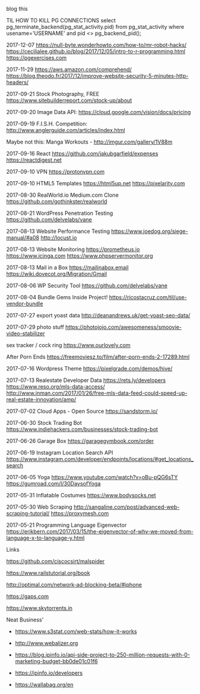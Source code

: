 blog this

TIL
HOW TO KILL PG CONNECTIONS
select pg_terminate_backend(pg_stat_activity.pid) from pg_stat_activity where usename='USERNAME' and pid <> pg_backend_pid();

2017-12-07
https://null-byte.wonderhowto.com/how-to/mr-robot-hacks/
https://cecilialee.github.io/blog/2017/12/05/intro-to-r-programming.html
https://pgexercises.com

2017-11-29
https://aws.amazon.com/comprehend/
https://blog.theodo.fr/2017/12/improve-website-security-5-minutes-http-headers/

2017-09-21
Stock Photography, FREE
https://www.sitebuilderreport.com/stock-up/about

2017-09-20
Image Data API:
https://cloud.google.com/vision/docs/pricing

2017-09-19
F.I.S.H. Competition:
http://www.anglerguide.com/articles/index.html

Maybe not this:
Manga Workouts - http://imgur.com/gallery/1V88m

2017-09-16
React 
https://github.com/jakubgarfield/expenses
https://reactdigest.net

2017-09-10
VPN
https://protonvpn.com

2017-09-10
HTML5 Templates
https://html5up.net
https://pixelarity.com

2017-08-30
RealWorld.io
Medium.com Clone
https://github.com/gothinkster/realworld

2017-08-21
WordPress Penetration Testing
https://github.com/delvelabs/vane

2017-08-13
Website Performance Testing
https://www.joedog.org/siege-manual/#a08
http://locust.io

2017-08-13
Website Monitoring
https://prometheus.io
https://www.icinga.com
https://www.phpservermonitor.org

2017-08-13
Mail in a Box
https://mailinabox.email
https://wiki.dovecot.org/Migration/Gmail

2017-08-06
WP Security Tool
https://github.com/delvelabs/vane

2017-08-04
Bundle Gems Inside Project!
https://ricostacruz.com/til/use-vendor-bundle

2017-07-27
export yoast data
http://deanandrews.uk/get-yoast-seo-data/

2017-07-29
photo stuff
https://photojojo.com/awesomeness/smoovie-video-stabilizer

sex tracker / cock ring
https://www.ourlovely.com

After Porn Ends
https://freemoviesz.to/film/after-porn-ends-2-17289.html

2017-07-16
Wordpress Theme
https://pixelgrade.com/demos/hive/

2017-07-13
Realestate Developer Data
https://rets.ly/developers
https://www.reso.org/mls-data-access/
http://www.inman.com/2017/01/26/free-mls-data-feed-could-speed-up-real-estate-innovation/amp/

2017-07-02
Cloud Apps - Open Source
https://sandstorm.io/

2017-06-30
Stock Trading Bot
https://www.indiehackers.com/businesses/stock-trading-bot

2017-06-26
Garage Box
https://garagegymbook.com/order

2017-06-19
Instagram Location Search API
https://www.instagram.com/developer/endpoints/locations/#get_locations_search

2017-06-05
Yoga
https://www.youtube.com/watch?v=oBu-pQG6sTY
https://gumroad.com/l/30DaysofYoga

2017-05-31
Inflatable Costumes
https://www.bodysocks.net

2017-05-30
Web Scraping
http://sangaline.com/post/advanced-web-scraping-tutorial/
https://proxymesh.com

2017-05-21
Programming Language Eigenvector
https://erikbern.com/2017/03/15/the-eigenvector-of-why-we-moved-from-language-x-to-language-y.html

Links


https://github.com/ciscocsirt/malspider

https://www.railstutorial.org/book

http://optimal.com/network-ad-blocking-beta/#iphone

https://gaps.com

https://www.skytorrents.in



Neat Business'

* https://www.s3stat.com/web-stats/how-it-works
* http://www.webalizer.org

* https://blog.ipinfo.io/api-side-project-to-250-million-requests-with-0-marketing-budget-bb0de01c01f6
* https://ipinfo.io/developers

* https://wallabag.org/en